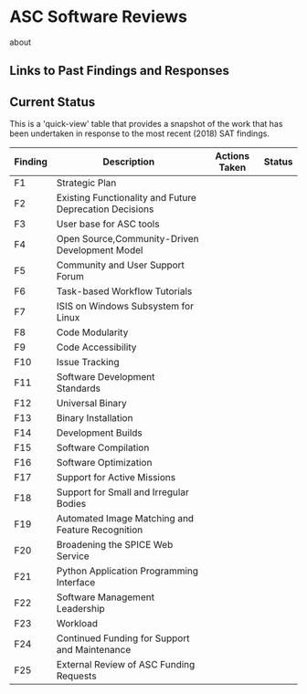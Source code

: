 # ASC Software Reviews
about

## Links to Past Findings and Responses

## Current Status
This is a 'quick-view' table that provides a snapshot of the work that has been undertaken in response to the most recent (2018) SAT findings.

| Finding | Description                                             | Actions Taken | Status |
|---------|---------------------------------------------------------|---------------|--------|
| F1      | Strategic Plan                                          |               |        |
| F2      | Existing Functionality and Future Deprecation Decisions |               |        |
| F3      | User base for ASC tools                                 |               |        |
| F4      | Open Source,Community-Driven Development Model          |               |        |
| F5      | Community and User Support Forum                        |               |        |
| F6      | Task-based Workflow Tutorials                           |               |        |
| F7      | ISIS on Windows Subsystem for Linux                     |               |        |
| F8      | Code Modularity                                         |               |        |
| F9      | Code Accessibility                                      |               |        |
| F10     | Issue Tracking                                          |               |        |
| F11     | Software Development Standards                          |               |        |
| F12     | Universal Binary                                        |               |        |
| F13     | Binary Installation                                     |               |        |
| F14     | Development Builds                                      |               |        |
| F15     | Software Compilation                                    |               |        |
| F16     | Software Optimization                                   |               |        |
| F17     | Support for Active Missions                             |               |        |
| F18     | Support for Small and Irregular Bodies                  |               |        |
| F19     | Automated Image Matching and Feature Recognition        |               |        |
| F20     | Broadening the SPICE Web Service                        |               |        |
| F21     | Python Application Programming Interface                |               |        |
| F22     | Software Management Leadership                          |               |        |
| F23     | Workload                                                |               |        |
| F24     | Continued Funding for Support and Maintenance           |               |        |
| F25     | External Review of ASC Funding Requests                 |               |        |
